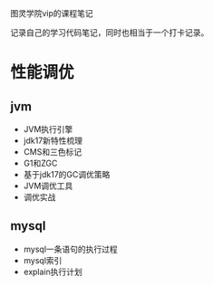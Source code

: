 图灵学院vip的课程笔记

记录自己的学习代码笔记，同时也相当于一个打卡记录。

# 性能调优

## jvm

- JVM执行引擎
- jdk17新特性梳理
- CMS和三色标记
- G1和ZGC
- 基于jdk17的GC调优策略
- JVM调优工具
- 调优实战

## mysql

- mysql一条语句的执行过程
- mysql索引
- explain执行计划
